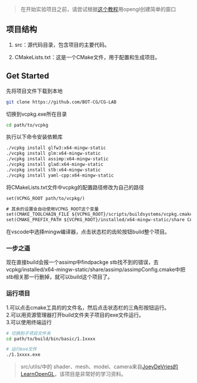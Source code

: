 
>在开始实验项目之前，请尝试根据[这个教程](https://github.com/BOT-CG/Compter-Graphics/blob/main/vscode%E5%AE%89%E8%A3%85opengl/index.md)用opengl创建简单的窗口

## 项目结构



1. src：源代码目录，包含项目的主要代码。

2. CMakeLists.txt：这是一个CMake文件，用于配置和生成项目。



## Get Started

先将项目文件下载到本地
```bash
git clone https://github.com/BOT-CG/CG-LAB
```

切换到vcpkg.exe所在目录
```bash
cd path/to/vcpkg
```
执行以下命令安装依赖库
```bash
./vcpkg install glfw3:x64-mingw-static
./vcpkg install glm:x64-mingw-static
./vcpkg install assimp:x64-mingw-static
./vcpkg install glad:x64-mingw-static
./vcpkg install stb:x64-mingw-static
./vcpkg install yaml-cpp:x64-mingw-static
``` 

将CMakeLists.txt文件中vcpkg的配置路径修改为自己的路径
```txt
set(VCPKG_ROOT path/to/vcpkg/)

# 其余的设置会自动使用VCPKG_ROOT这个变量
set(CMAKE_TOOLCHAIN_FILE ${VCPKG_ROOT}/scripts/buildsystems/vcpkg.cmake CACHE STRING "")
set(CMAKE_PREFIX_PATH ${VCPKG_ROOT}/installed/x64-mingw-static/share CACHE STRING "")
```

在vscode中选择mingw编译器，点击状态栏的齿轮按钮build整个项目。
### 一步之遥
现在直接build会报一个assimp中findpackge stb找不到的错误，去vcpkg/installed/x64-mingw-static/share/assimp/assimpConfig.cmake中把stb相关那一行删掉，就可以build这个项目了。
### 运行项目

1.可以点击cmake工具的的文件名，然后点击状态栏的三角形按钮运行。  
2.可以用资源管理器打开build文件夹子项目的exe文件运行。  
3.可以使用终端运行
```bash
# 切换到子项目文件夹
cd path/to/build/bin/basic/1.1xxxx

# 运行exe文件
./1.1xxxx.exe
```

> src/utils/中的 shader、mesh、model、camera来自[JoeyDeVries的LearnOpenGL](https://github.com/JoeyDeVries/LearnOpenGL)，该项目是非常好的学习资料。


